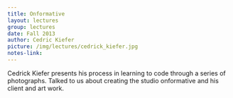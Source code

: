 ```yaml
---
title: Onformative
layout: lectures
group: lectures
date: Fall 2013
author: Cedric Kiefer
picture: /img/lectures/cedrick_kiefer.jpg
notes-link:
---
```

Cedrick Kiefer presents his process in learning to code through a series of photographs. Talked to us about creating the studio onformative and his client and art work.